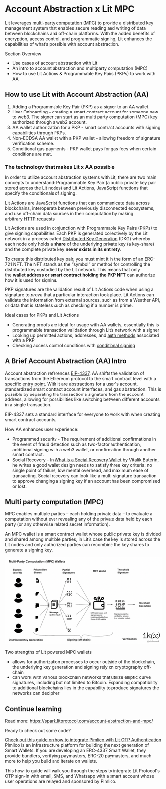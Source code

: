 # Account Abstraction x Lit MPC

Lit leverages [multi-party computation (MPC)](https://www.wikiwand.com/en/Secure_multi-party_computation?ref=spark.litprotocol.com) to provide a distributed key management system that enables secure reading and writing of data between blockchains and off-chain platforms. With the added benefits of encryption, access control, and programmatic signing, Lit enhances the capabilities of what’s possible with account abstraction.

Section Overview

- Use cases of account abstraction with Lit
- An intro to account abstraction and multiparty computation (MPC)
- How to use Lit Actions & Programmable Key Pairs (PKPs) to work with AA

## How to use Lit with Account Abstraction (AA)

1. Adding a Programmable Key Pair (PKP) as a signer to an AA wallet.
2. User Onboarding - creating a smart contract account for someone new to web3. The signer can start as an multi party computation (MPC) key authorized through a web2 account.
3. AA wallet authorization for a PKP - smart contract accounts with signing capabilities through PKPs.
4. Non-ECDSA AA wallet with a PKP wallet - allowing freedom of signature verification scheme.
5. Conditional gas payments - PKP wallet pays for gas fees when certain conditions are met.

### The technology that makes Lit x AA possible

In order to utilize account abstraction systems with Lit, there are two main concepts to understand: Programmable Key Pair (a public private key pair stored across the Lit nodes) and Lit Actions, JavaScript functions that specify the conditionals of signing. 

Lit Actions are JavaScript functions that can communicate data across blockchains, interoperate between previously disconnected ecosystems, and use off-chain data sources in their computation by making arbitrary [HTTP requests](../sdk/wallets/intro.md).

Lit Actions are used in conjunction with Programmable Key Pairs (PKPs) to give signing capabilities. Each PKP is generated collectively by the Lit network in a process called [Distributed Key Generation](https://en.wikipedia.org/wiki/Distributed_key_generation?ref=spark.litprotocol.com) (DKG) whereby each node only holds a **share** of the underlying private key (a key-share) and the complete private key **never exists in its entirety**.

To create this distributed key pair, you must mint it in the form of an ERC-721 NFT. The NFT stands as the “symbol” or method for controlling the distributed key custodied by the Lit network. This means that only the **wallet address or smart contract holding the PKP NFT** can authorize how it is used for signing.

PKP signatures are the validation result of Lit Actions code when using a signature to *prove* that a particular interaction took place. Lit Actions can validate the information from external sources, such as from a Weather API, or data that is stateless such as checking if a number is prime.

Ideal cases for PKPs and Lit Actions

- Generating proofs are ideal for usage with AA wallets, essentially this is programmable transaction validation through Lit’s network with a signer
- Looking up permitted actions, addresses, and [auth methods](../sdk/authentication/overview.md) associated with a PKP
- Checking access control conditions with [conditional signing](../sdk/wallets/conditional-signing.md)


## A Brief Account Abstraction (AA) Intro

Account abstraction references [EIP-4337](https://eip4337.com/en/latest/index.html?ref=spark.litprotocol.com). AA shifts the validation of transactions from the Ethereum protocol to the smart contract level with a specific [entry point](https://ethereum-magicians.org/t/erc-4337-account-abstraction-via-entry-point-contract-specification/7160/1?ref=spark.litprotocol.com). With it are abstractions for a user's account, standardized smart contract account interfaces, and gas abstraction. This is possible by separating the transaction's signature from the account address, allowing for possibilities like switching between different accounts in a single transaction. 

EIP-4337 sets a standard interface for everyone to work with when creating smart contract accounts.

How AA enhances user experience:

- Programmed security - The requirement of additional confirmations in the event of fraud detection such as two-factor authentication, additional signing with a web3 wallet, or confirmation through another smart contract.
- Social Recovery - In [What is a Social Recovery Wallet](https://hackernoon.com/what-is-a-social-recovery-wallet?ref=spark.litprotocol.com) by Vitalik Buterin, he writes a good wallet design needs to satisfy three key criteria: no single point of failure, low mental overhead, and maximum ease of transacting. Social recovery can look like a multi-signature transaction to approve changing a signing key if an account has been compromised or lost.

## Multi party computation (MPC)

MPC enables multiple parties – each holding private data – to evaluate a computation without ever revealing any of the private data held by each party (or any otherwise related secret information). 

An MPC wallet is a smart contract wallet whose public private key is divided and shared among multiple parties, in Lit’s case the key is stored across the Lit nodes and only authorized parties can recombine the key shares to generate a signing key.

![MPC diagram](../../static/img/mpc.png)

Two strengths of Lit powered MPC wallets

- allows for authorization processes to occur outside of the blockchain, the underlying key generation and signing rely on cryptography off-chain
- can work with various blockchain networks that utilize elliptic curve signatures, including but not limited to Bitcoin. Expanding compatibility to additional blockchains lies in the capability to produce signatures the networks can decipher

## Continue learning
Read more: https://spark.litprotocol.com/account-abstraction-and-mpc/

Ready to check out some code?

[Check out this guide on how to integrate Pimlico with Lit OTP Authentication](https://docs.pimlico.io/how-to/integrations/lit-protocol)
Pimlico is an infrastructure platform for building the next generation of Smart Wallets. If you are developing an ERC-4337 Smart Wallet, they provide bundlers, verifying paymasters, ERC-20 paymasters, and much more to help you build and iterate on wallets.

This how-to guide will walk you through the steps to integrate Lit Protocol's OTP sign-in with email, SMS, and Whatsapp with a smart account whose user operations are relayed and sponsored by Pimlico.